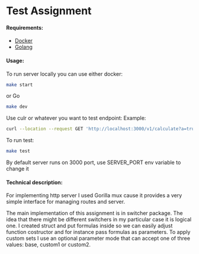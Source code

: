 # Test Assignment

#### Requirements:
- [Docker](https://docs.docker.com/get-docker/)
- [Golang](https://golang.org/doc/install)

#### Usage:
To run server locally you can use either docker:
```bash
make start
```
or Go 
```bash
make dev
```

Use culr or whatever you want to test endpoint:
Example:
```bash
curl --location --request GET 'http://localhost:3000/v1/calculate?a=true&b=true&c=true&d=10.32&e=100&f=8&mode=base'
```

To run test:
```bash
make test
```

By default server runs on 3000 port, use SERVER_PORT env variable
to change it

#### Technical description:
For implementing http server I used Gorilla mux cause it
provides a very simple interface for managing routes and server.

The main implementation of this assignment is in switcher package.
The idea that there might be different switchers in my particular
case it is logical one. I created struct and put formulas inside
so we can easily adjust function costructor and for instance pass 
formulas as parameters. To apply custom sets I use an optional 
parameter mode that can accept one of three values: base, custom1 or 
custom2. 


